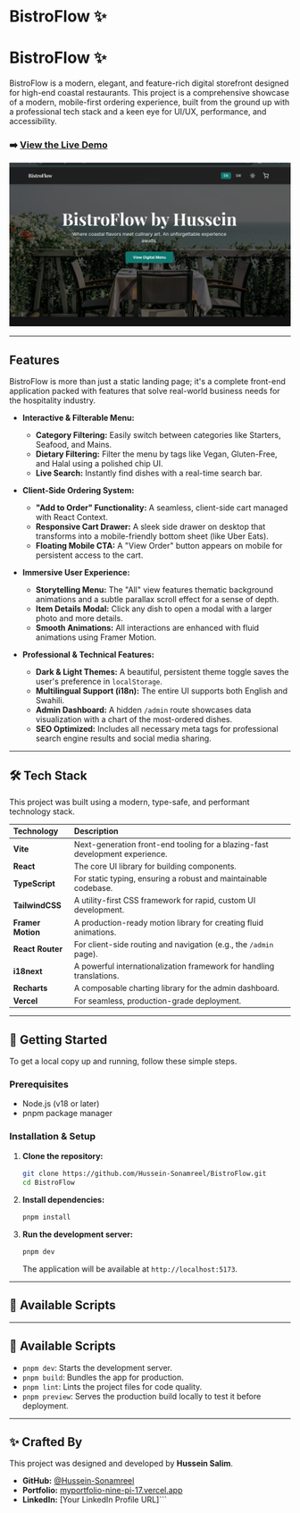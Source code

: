 # BistroFlow ✨
# BistroFlow ✨

BistroFlow is a modern, elegant, and feature-rich digital storefront designed for high-end coastal restaurants. This project is a comprehensive showcase of a modern, mobile-first ordering experience, built from the ground up with a professional tech stack and a keen eye for UI/UX, performance, and accessibility.

### ➡️ [**View the Live Demo**](https://bistro-flow-sigma.vercel.app/)

![BistroFlow Live Demo Screenshot](https://raw.githubusercontent.com/Hussein-Sonamreel/BistroFlow/main/public/images/image.png)

---

## Features

BistroFlow is more than just a static landing page; it's a complete front-end application packed with features that solve real-world business needs for the hospitality industry.

*   **Interactive & Filterable Menu:**
    *   **Category Filtering:** Easily switch between categories like Starters, Seafood, and Mains.
    *   **Dietary Filtering:** Filter the menu by tags like Vegan, Gluten-Free, and Halal using a polished chip UI.
    *   **Live Search:** Instantly find dishes with a real-time search bar.

*   **Client-Side Ordering System:**
    *   **"Add to Order" Functionality:** A seamless, client-side cart managed with React Context.
    *   **Responsive Cart Drawer:** A sleek side drawer on desktop that transforms into a mobile-friendly bottom sheet (like Uber Eats).
    *   **Floating Mobile CTA:** A "View Order" button appears on mobile for persistent access to the cart.

*   **Immersive User Experience:**
    *   **Storytelling Menu:** The "All" view features thematic background animations and a subtle parallax scroll effect for a sense of depth.
    *   **Item Details Modal:** Click any dish to open a modal with a larger photo and more details.
    *   **Smooth Animations:** All interactions are enhanced with fluid animations using Framer Motion.

*   **Professional & Technical Features:**
    *   **Dark & Light Themes:** A beautiful, persistent theme toggle saves the user's preference in `localStorage`.
    *   **Multilingual Support (i18n):** The entire UI supports both English and Swahili.
    *   **Admin Dashboard:** A hidden `/admin` route showcases data visualization with a chart of the most-ordered dishes.
    *   **SEO Optimized:** Includes all necessary meta tags for professional search engine results and social media sharing.

---

## 🛠️ Tech Stack

This project was built using a modern, type-safe, and performant technology stack.

| Technology       | Description                                                              |
| :--------------- | :----------------------------------------------------------------------- |
| **Vite**         | Next-generation front-end tooling for a blazing-fast development experience. |
| **React**        | The core UI library for building components.                             |
| **TypeScript**   | For static typing, ensuring a robust and maintainable codebase.          |
| **TailwindCSS**  | A utility-first CSS framework for rapid, custom UI development.          |
| **Framer Motion**| A production-ready motion library for creating fluid animations.         |
| **React Router** | For client-side routing and navigation (e.g., the `/admin` page).        |
| **i18next**      | A powerful internationalization framework for handling translations.     |
| **Recharts**     | A composable charting library for the admin dashboard.                   |
| **Vercel**       | For seamless, production-grade deployment.                               |

---

## 🚀 Getting Started

To get a local copy up and running, follow these simple steps.

### Prerequisites

*   Node.js (v18 or later)
*   pnpm package manager

### Installation & Setup

1.  **Clone the repository:**
    ```bash
    git clone https://github.com/Hussein-Sonamreel/BistroFlow.git
    cd BistroFlow
    ```

2.  **Install dependencies:**
    ```bash
    pnpm install
    ```

3.  **Run the development server:**
    ```bash
    pnpm dev
    ```

    The application will be available at `http://localhost:5173`.

---

## 📜 Available Scripts
---

## 📜 Available Scripts

-   `pnpm dev`: Starts the development server.
-   `pnpm build`: Bundles the app for production.
-   `pnpm lint`: Lints the project files for code quality.
-   `pnpm preview`: Serves the production build locally to test it before deployment.

---

## ✨ Crafted By

This project was designed and developed by **Hussein Salim**.

- **GitHub:** [@Hussein-Sonamreel](https://github.com/Hussein-Sonamreel)
- **Portfolio:** [myportfolio-nine-pi-17.vercel.app](https://myportfolio-nine-pi-17.vercel.app)
- **LinkedIn:** [Your LinkedIn Profile URL]```